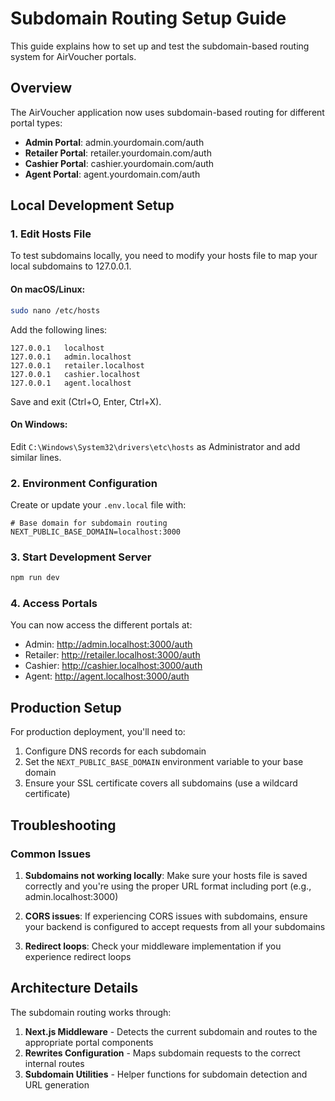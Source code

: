 # Subdomain Routing Setup Guide

This guide explains how to set up and test the subdomain-based routing system for AirVoucher portals.

## Overview

The AirVoucher application now uses subdomain-based routing for different portal types:

- **Admin Portal**: admin.yourdomain.com/auth
- **Retailer Portal**: retailer.yourdomain.com/auth
- **Cashier Portal**: cashier.yourdomain.com/auth
- **Agent Portal**: agent.yourdomain.com/auth

## Local Development Setup

### 1. Edit Hosts File

To test subdomains locally, you need to modify your hosts file to map your local subdomains to 127.0.0.1.

#### On macOS/Linux:

```bash
sudo nano /etc/hosts
```

Add the following lines:

```
127.0.0.1   localhost
127.0.0.1   admin.localhost
127.0.0.1   retailer.localhost
127.0.0.1   cashier.localhost
127.0.0.1   agent.localhost
```

Save and exit (Ctrl+O, Enter, Ctrl+X).

#### On Windows:

Edit `C:\Windows\System32\drivers\etc\hosts` as Administrator and add similar lines.

### 2. Environment Configuration

Create or update your `.env.local` file with:

```
# Base domain for subdomain routing
NEXT_PUBLIC_BASE_DOMAIN=localhost:3000
```

### 3. Start Development Server

```bash
npm run dev
```

### 4. Access Portals

You can now access the different portals at:

- Admin: http://admin.localhost:3000/auth
- Retailer: http://retailer.localhost:3000/auth
- Cashier: http://cashier.localhost:3000/auth
- Agent: http://agent.localhost:3000/auth

## Production Setup

For production deployment, you'll need to:

1. Configure DNS records for each subdomain
2. Set the `NEXT_PUBLIC_BASE_DOMAIN` environment variable to your base domain
3. Ensure your SSL certificate covers all subdomains (use a wildcard certificate)

## Troubleshooting

### Common Issues

1. **Subdomains not working locally**: Make sure your hosts file is saved correctly and you're using the proper URL format including port (e.g., admin.localhost:3000)

2. **CORS issues**: If experiencing CORS issues with subdomains, ensure your backend is configured to accept requests from all your subdomains

3. **Redirect loops**: Check your middleware implementation if you experience redirect loops

## Architecture Details

The subdomain routing works through:

1. **Next.js Middleware** - Detects the current subdomain and routes to the appropriate portal components
2. **Rewrites Configuration** - Maps subdomain requests to the correct internal routes
3. **Subdomain Utilities** - Helper functions for subdomain detection and URL generation 